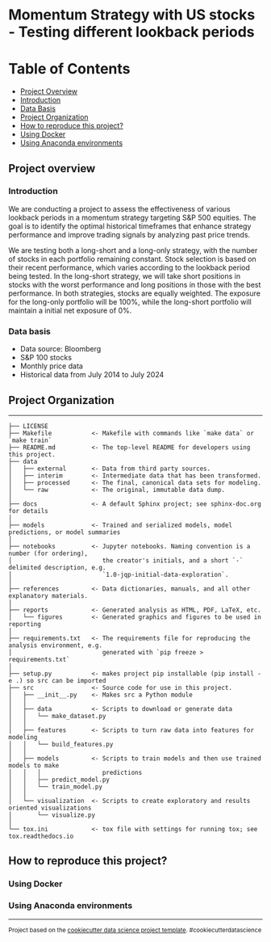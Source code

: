 Momentum Strategy with US stocks - Testing different lookback periods
==============================

# Table of Contents
- [Project Overview](#project-overview)
-   [Introduction](#introduction)
-   [Data Basis](#data-basis)
- [Project Organization](#project-organization)
- [How to reproduce this project?](#how-to-reproduce-this-project)
-   [Using Docker](#using-docker)
-   [Using Anaconda environments](#using-anaconda-environments)

## Project overview
### Introduction
We are conducting a project to assess the effectiveness of various lookback periods in a momentum strategy targeting S&P 500 equities. The goal is to identify the optimal historical timeframes that enhance strategy performance and improve trading signals by analyzing past price trends.

We are testing both a long-short and a long-only strategy, with the number of stocks in each portfolio remaining constant. Stock selection is based on their recent performance, which varies according to the lookback period being tested. In the long-short strategy, we will take short positions in stocks with the worst performance and long positions in those with the best performance. In both strategies, stocks are equally weighted. The exposure for the long-only portfolio will be 100%, while the long-short portfolio will maintain a initial net exposure of 0%. 

### Data basis
- Data source: Bloomberg
- S&P 100 stocks
- Monthly price data
- Historical data from July 2014 to July 2024


## Project Organization
------------

    ├── LICENSE
    ├── Makefile           <- Makefile with commands like `make data` or `make train`
    ├── README.md          <- The top-level README for developers using this project.
    ├── data
    │   ├── external       <- Data from third party sources.
    │   ├── interim        <- Intermediate data that has been transformed.
    │   ├── processed      <- The final, canonical data sets for modeling.
    │   └── raw            <- The original, immutable data dump.
    │
    ├── docs               <- A default Sphinx project; see sphinx-doc.org for details
    │
    ├── models             <- Trained and serialized models, model predictions, or model summaries
    │
    ├── notebooks          <- Jupyter notebooks. Naming convention is a number (for ordering),
    │                         the creator's initials, and a short `-` delimited description, e.g.
    │                         `1.0-jqp-initial-data-exploration`.
    │
    ├── references         <- Data dictionaries, manuals, and all other explanatory materials.
    │
    ├── reports            <- Generated analysis as HTML, PDF, LaTeX, etc.
    │   └── figures        <- Generated graphics and figures to be used in reporting
    │
    ├── requirements.txt   <- The requirements file for reproducing the analysis environment, e.g.
    │                         generated with `pip freeze > requirements.txt`
    │
    ├── setup.py           <- makes project pip installable (pip install -e .) so src can be imported
    ├── src                <- Source code for use in this project.
    │   ├── __init__.py    <- Makes src a Python module
    │   │
    │   ├── data           <- Scripts to download or generate data
    │   │   └── make_dataset.py
    │   │
    │   ├── features       <- Scripts to turn raw data into features for modeling
    │   │   └── build_features.py
    │   │
    │   ├── models         <- Scripts to train models and then use trained models to make
    │   │   │                 predictions
    │   │   ├── predict_model.py
    │   │   └── train_model.py
    │   │
    │   └── visualization  <- Scripts to create exploratory and results oriented visualizations
    │       └── visualize.py
    │
    └── tox.ini            <- tox file with settings for running tox; see tox.readthedocs.io

## How to reproduce this project?

### Using Docker

### Using Anaconda environments




--------

<p><small>Project based on the <a target="_blank" href="https://drivendata.github.io/cookiecutter-data-science/">cookiecutter data science project template</a>. #cookiecutterdatascience</small></p>
